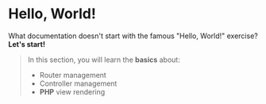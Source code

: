 # Hello, World!

What documentation doesn't start with the famous "Hello, World!" exercise? **Let's start!**

> In this section, you will learn the **basics** about:
> - Router management
> - Controller management
> - **PHP** view rendering